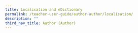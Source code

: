 ```yaml
---
title: Localisation and eDictionary
permalink: /teacher-user-guide/author-author/localisation/
description: ""
third_nav_title: Author (Author)
---
```


